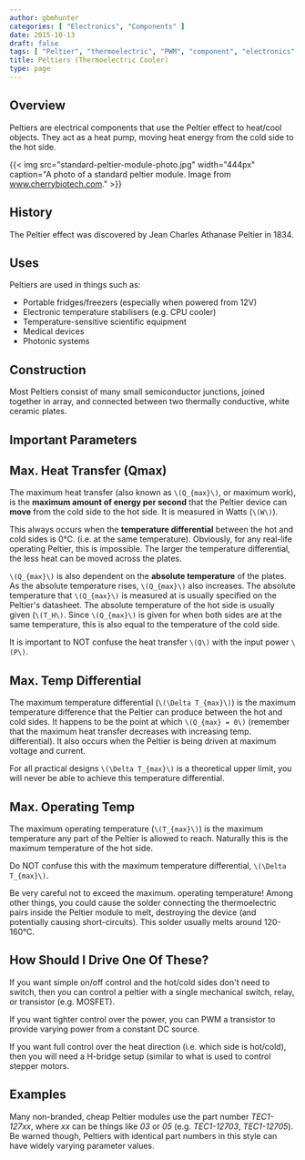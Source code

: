 ```yaml
---
author: gbmhunter
categories: [ "Electronics", "Components" ]
date: 2015-10-13
draft: false
tags: [ "Peltier", "thermoelectric", "PWM", "component", "electronics" ]
title: Peltiers (Thermoelectric Cooler)
type: page
---
```


<h2>Overview</h2>

Peltiers are electrical components that use the Peltier effect to heat/cool objects. They act as a heat pump, moving heat energy from the cold side to the hot side.

{{< img src="standard-peltier-module-photo.jpg" width="444px" caption="A photo of a standard peltier module. Image from www.cherrybiotech.com."  >}}

<h2>History</h2>

The Peltier effect was discovered by Jean Charles Athanase Peltier in 1834.

<h2>Uses</h2>

<p>Peltiers are used in things such as:</p>

<ul>
  <li>Portable fridges/freezers (especially when powered from 12V)</li>
  <li>Electronic temperature stabilisers (e.g. CPU cooler)</li>
  <li>Temperature-sensitive scientific equipment</li>
  <li>Medical devices</li>
  <li>Photonic systems</li>
</ul>

## Construction

Most Peltiers consist of many small semiconductor junctions, joined together in array, and connected between two thermally conductive, white ceramic plates.

## Important Parameters

## Max. Heat Transfer (Qmax)

The maximum heat transfer (also known as `\(Q_{max}\)`, or maximum work), is the **maximum amount of energy per second** that the Peltier device can **move** from the cold side to the hot side. It is measured in Watts (`\(W\)`).

This always occurs when the **temperature differential** between the hot and cold sides is 0°C. (i.e. at the same temperature). Obviously, for any real-life operating Peltier, this is impossible. The larger the temperature differential, the less heat can be moved across the plates.

`\(Q_{max}\)` is also dependent on the **absolute temperature** of the plates. As the absolute temperature rises, `\(Q_{max}\)` also increases. The absolute temperature that `\(Q_{max}\)` is measured at is usually specified on the Peltier's datasheet. The absolute temperature of the hot side is usually given (`\(T_H\)`. Since `\(Q_{max}\)` is given for when both sides are at the same temperature, this is also equal to the temperature of the cold side.

It is important to NOT confuse the heat transfer `\(Q\)` with the input power `\(P\)`.

## Max. Temp Differential

The maximum temperature differential (`\(\Delta T_{max}\)`) is the maximum temperature difference that the Peltier can produce between the hot and cold sides. It happens to be the point at which `\(Q_{max} = 0\)` (remember that the maximum heat transfer decreases with increasing temp. differential). It also occurs when the Peltier is being driven at maximum voltage and current.

For all practical designs `\(\Delta T_{max}\)` is a theoretical upper limit, you will never be able to achieve this temperature differential.

## Max. Operating Temp

The maximum operating temperature (`\(T_{max}\)`) is the maximum temperature any part of the Peltier is allowed to reach. Naturally this is the maximum temperature of the hot side.

Do NOT confuse this with the maximum temperature differential, `\(\Delta T_{max}\)`.

Be very careful not to exceed the maximum. operating temperature! Among other things, you could cause the solder connecting the thermoelectric pairs inside the Peltier module to melt, destroying the device (and potentially causing short-circuits). This solder usually melts around 120-160°C.

## How Should I Drive One Of These?

If you want simple on/off control and the hot/cold sides don't need to switch, then you can control a peltier with a single mechanical switch, relay, or transistor (e.g. MOSFET).

If you want tighter control over the power, you can PWM a transistor to provide varying power from a constant DC source.

If you want full control over the heat direction (i.e. which side is hot/cold), then you will need a H-bridge setup (similar to what is used to control stepper motors.

## Examples

Many non-branded, cheap Peltier modules use the part number _TEC1-127xx_, where _xx_ can be things like _03_ or _05_ (e.g. _TEC1-12703_, _TEC1-12705_). Be warned though, Peltiers with identical part numbers in this style can have widely varying parameter values.
